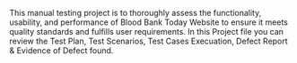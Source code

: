 This manual testing project is to thoroughly assess the functionality, usability, and performance of Blood Bank Today Website to ensure it meets quality standards and fulfills user requirements.
In this Project file you can review the Test Plan, Test Scenarios, Test Cases Execuation, Defect Report & Evidence of Defect found.
